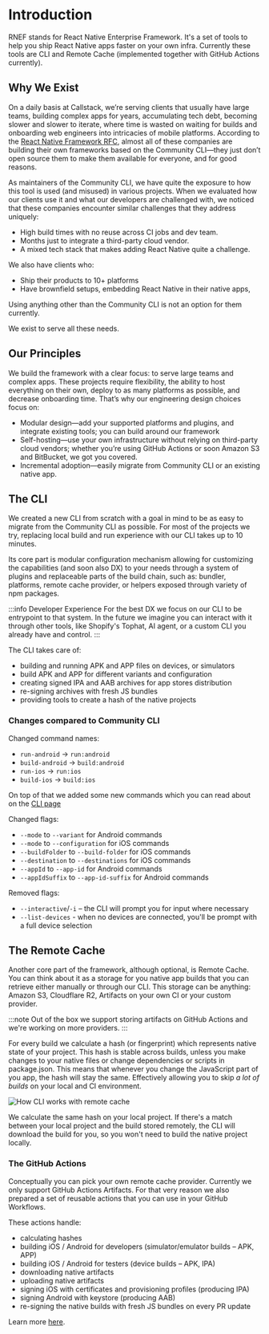# Introduction

RNEF stands for React Native Enterprise Framework. It's a set of tools to help you ship React Native apps faster on your own infra. Currently these tools are CLI and Remote Cache (implemented together with GitHub Actions currently).

## Why We Exist

On a daily basis at Callstack, we’re serving clients that usually have large teams, building complex apps for years, accumulating tech debt, becoming slower and slower to iterate, where time is wasted on waiting for builds and onboarding web engineers into intricacies of mobile platforms. According to the [React Native Framework RFC](https://github.com/react-native-community/discussions-and-proposals/pull/759), almost all of these companies are building their own frameworks based on the Community CLI—they just don’t open source them to make them available for everyone, and for good reasons.

As maintainers of the Community CLI, we have quite the exposure to how this tool is used (and misused) in various projects. When we evaluated how our clients use it and what our developers are challenged with, we noticed that these companies encounter similar challenges that they address uniquely:

- High build times with no reuse across CI jobs and dev team.
- Months just to integrate a third-party cloud vendor.
- A mixed tech stack that makes adding React Native quite a challenge.

We also have clients who:

- Ship their products to 10+ platforms
- Have brownfield setups, embedding React Native in their native apps,

Using anything other than the Community CLI is not an option for them currently.

We exist to serve all these needs.

## Our Principles

We build the framework with a clear focus: to serve large teams and complex apps. These projects require flexibility, the ability to host everything on their own, deploy to as many platforms as possible, and decrease onboarding time. That’s why our engineering design choices focus on:

- Modular design—add your supported platforms and plugins, and integrate existing tools; you can build around our framework
- Self-hosting—use your own infrastructure without relying on third-party cloud vendors; whether you’re using GitHub Actions or soon Amazon S3 and BitBucket, we got you covered.
- Incremental adoption—easily migrate from Community CLI or an existing native app.

## The CLI

We created a new CLI from scratch with a goal in mind to be as easy to migrate from the Community CLI as possible. For most of the projects we try, replacing local build and run experience with our CLI takes up to 10 minutes.

Its core part is modular configuration mechanism allowing for customizing the capabilities (and soon also DX) to your needs through a system of plugins and replaceable parts of the build chain, such as: bundler, platforms, remote cache provider, or helpers exposed through variety of npm packages.

:::info Developer Experience
For the best DX we focus on our CLI to be entrypoint to that system. In the future we imagine you can interact with it through other tools, like Shopify's Tophat, AI agent, or a custom CLI you already have and control.
:::

The CLI takes care of:

- building and running APK and APP files on devices, or simulators
- build APK and APP for different variants and configuration
- creating signed IPA and AAB archives for app stores distribution
- re-signing archives with fresh JS bundles
- providing tools to create a hash of the native projects

### Changes compared to Community CLI

Changed command names:

- `run-android` -> `run:android`
- `build-android` -> `build:android`
- `run-ios` -> `run:ios`
- `build-ios` -> `build:ios`

On top of that we added some new commands which you can read about on the [CLI page](/docs/cli/index)

Changed flags:

- `--mode` to `--variant` for Android commands
- `--mode` to `--configuration` for iOS commands
- `--buildFolder` to `--build-folder` for iOS commands
- `--destination` to `--destinations` for iOS commands
- `--appId` to `--app-id` for Android commands
- `--appIdSuffix` to `--app-id-suffix` for Android commands

Removed flags:

- `--interactive`/`-i` – the CLI will prompt you for input where necessary
- `--list-devices` - when no devices are connected, you'll be prompt with a full device selection

## The Remote Cache

Another core part of the framework, although optional, is Remote Cache. You can think about it as a storage for you native app builds that you can retrieve either manually or through our CLI. This storage can be anything: Amazon S3, Cloudflare R2, Artifacts on your own CI or your custom provider.

:::note
Out of the box we support storing artifacts on GitHub Actions and we're working on more providers.
:::

For every build we calculate a hash (or fingerprint) which represents native state of your project. This hash is stable across builds, unless you make changes to your native files or change dependencies or scripts in package.json. This means that whenever you change the JavaScript part of you app, the hash will stay the same. Effectively allowing you to skip _a lot of builds_ on your local and CI environment.

![How CLI works with remote cache](/cli-remote-cache.png)

We calculate the same hash on your local project. If there's a match between your local project and the build stored remotely, the CLI will download the build for you, so you won't need to build the native project locally.

### The GitHub Actions

Conceptually you can pick your own remote cache provider. Currently we only support GitHub Actions Artifacts. For that very reason we also prepared a set of reusable actions that you can use in your GitHub Workflows. 

These actions handle:
- calculating hashes
- building iOS / Android for developers (simulator/emulator builds – APK, APP)
- building iOS / Android for testers (device builds – APK, IPA)
- downloading native artifacts
- uploading native artifacts
- signing iOS with certificates and provisioning profiles (producing IPA)
- signing Android with keystore (producing AAB)
- re-signing the native builds with fresh JS bundles on every PR update


Learn more [here](/docs/remote-cache/github-actions/configuration).

